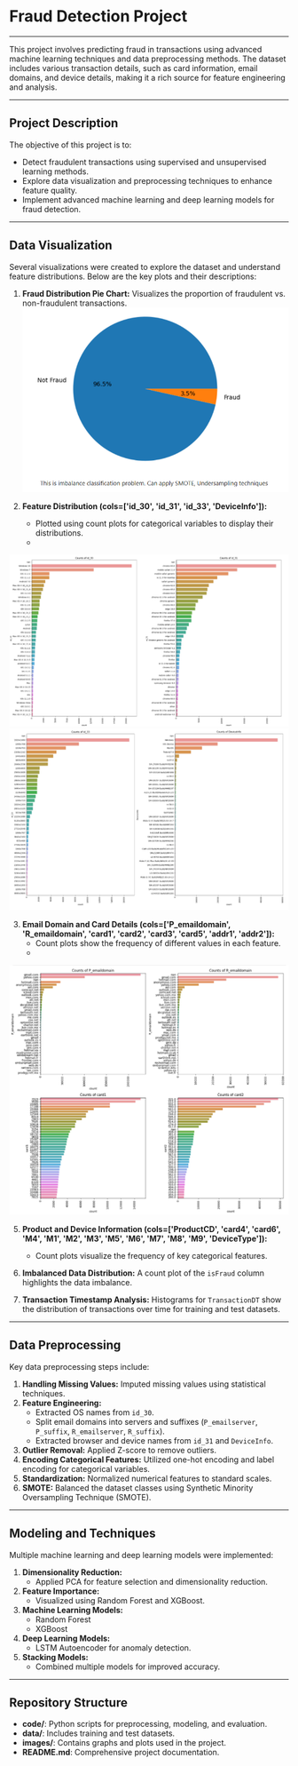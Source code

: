# Fraud Detection Project

---

This project involves predicting fraud in transactions using advanced machine learning techniques and data preprocessing methods. The dataset includes various transaction details, such as card information, email domains, and device details, making it a rich source for feature engineering and analysis.

---

## Project Description

The objective of this project is to:

- Detect fraudulent transactions using supervised and unsupervised learning methods.
- Explore data visualization and preprocessing techniques to enhance feature quality.
- Implement advanced machine learning and deep learning models for fraud detection.

---


## Data Visualization

Several visualizations were created to explore the dataset and understand feature distributions. Below are the key plots and their descriptions:

1. **Fraud Distribution Pie Chart:** Visualizes the proportion of fraudulent vs. non-fraudulent transactions.
![query](https://github.com/sameena93/fraud_detection/blob/main/static/fraud%20distribution.png)

2. **Feature Distribution (cols=['id_30', 'id_31', 'id_33', 'DeviceInfo']):** 
   - Plotted using count plots for categorical variables to display their distributions.
   - 
![querysc](https://github.com/sameena93/fraud_detection/blob/main/static/featuredistr1.png)
![querysc](https://github.com/sameena93/fraud_detection/blob/main/static/featuredistr2.png)

3. **Email Domain and Card Details (cols=['P_emaildomain', 'R_emaildomain', 'card1', 'card2', 'card3', 'card5', 'addr1', 'addr2']):** 
   - Count plots show the frequency of different values in each feature.
   - 
![querysc](https://github.com/sameena93/fraud_detection/blob/main/static/emaildomian.png)


5. **Product and Device Information (cols=['ProductCD', 'card4', 'card6', 'M4', 'M1', 'M2', 'M3', 'M5', 'M6', 'M7', 'M8', 'M9', 'DeviceType']):**
   - Count plots visualize the frequency of key categorical features.

6. **Imbalanced Data Distribution:** A count plot of the `isFraud` column highlights the data imbalance.

7. **Transaction Timestamp Analysis:** Histograms for `TransactionDT` show the distribution of transactions over time for training and test datasets.

---

## Data Preprocessing

Key data preprocessing steps include:

1. **Handling Missing Values:** Imputed missing values using statistical techniques.
2. **Feature Engineering:**
   - Extracted OS names from `id_30`.
   - Split email domains into servers and suffixes (`P_emailserver`, `P_suffix`, `R_emailserver`, `R_suffix`).
   - Extracted browser and device names from `id_31` and `DeviceInfo`.
3. **Outlier Removal:** Applied Z-score to remove outliers.
4. **Encoding Categorical Features:** Utilized one-hot encoding and label encoding for categorical variables.
5. **Standardization:** Normalized numerical features to standard scales.
6. **SMOTE:** Balanced the dataset classes using Synthetic Minority Oversampling Technique (SMOTE).

---

## Modeling and Techniques

Multiple machine learning and deep learning models were implemented:

1. **Dimensionality Reduction:**
   - Applied PCA for feature selection and dimensionality reduction.
2. **Feature Importance:**
   - Visualized using Random Forest and XGBoost.
3. **Machine Learning Models:**
   - Random Forest
   - XGBoost
4. **Deep Learning Models:**
   - LSTM Autoencoder for anomaly detection.
5. **Stacking Models:**
   - Combined multiple models for improved accuracy.

---

## Repository Structure

- **code/**: Python scripts for preprocessing, modeling, and evaluation.
- **data/**: Includes training and test datasets.
- **images/**: Contains graphs and plots used in the project.
- **README.md**: Comprehensive project documentation.





